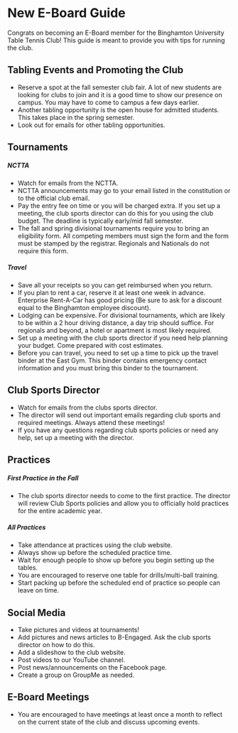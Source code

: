 # New E-Board Guide

Congrats on becoming an E-Board member for the Binghamton University Table Tennis Club! This guide is meant to provide you with tips for running the club.

## Tabling Events and Promoting the Club
- Reserve a spot at the fall semester club fair. A lot of new students are looking for clubs to join and it is a good time to show our presence on campus. You may have to come to campus a few days earlier.
- Another tabling opportunity is the open house for admitted students. This takes place in the spring semester.
- Look out for emails for other tabling opportunities.

## Tournaments

##### NCTTA

- Watch for emails from the NCTTA. 
- NCTTA announcements may go to your email listed in the constitution or to the official club email.
- Pay the entry fee on time or you will be charged extra. If you set up a meeting, the club sports director can do this for you using the club budget. The deadline is typically early/mid fall semester.
- The fall and spring divisional tournaments require you to bring an eligibility form. All competing members must sign the form and the form must be stamped by the registrar. Regionals and Nationals do not require this form.

##### Travel

- Save all your receipts so you can get reimbursed when you return.
- If you plan to rent a car, reserve it at least one week in advance. Enterprise Rent-A-Car has good pricing (Be sure to ask for a discount equal to the Binghamton employee discount).
- Lodging can be expensive. For divisional tournaments, which are likely to be within a 2 hour driving distance, a day trip should suffice. For regionals and beyond, a hotel or apartment is most likely required.
- Set up a meeting with the club sports director if you need help planning your budget. Come prepared with cost estimates.
- Before you can travel, you need to set up a time to pick up the travel binder at the East Gym. This binder contains emergency contact information and you must bring this binder to the tournament.


## Club Sports Director

- Watch for emails from the clubs sports director. 
- The director will send out important emails regarding club sports and required meetings. Always attend these meetings!
- If you have any questions regarding club sports policies or need any help, set up a meeting with the director.


## Practices

##### First Practice in the Fall
- The club sports director needs to come to the first practice. The director will review Club Sports policies and allow you to officially hold practices for the entire academic year.

##### All Practices
- Take attendance at practices using the club website.
- Always show up before the scheduled practice time.
- Wait for enough people to show up before you begin setting up the tables.
- You are encouraged to reserve one table for drills/multi-ball training.
- Start packing up before the scheduled end of practice so people can leave on time.


## Social Media
- Take pictures and videos at tournaments!
- Add pictures and news articles to B-Engaged. Ask the club sports director on how to do this.
- Add a slideshow to the club website.
- Post videos to our YouTube channel.
- Post news/announcements on the Facebook page.
- Create a group on GroupMe as needed.


## E-Board Meetings
- You are encouraged to have meetings at least once a month to reflect on the current state of the club and discuss upcoming events.
